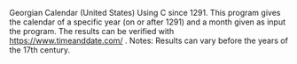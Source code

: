 Georgian Calendar (United States) Using C since 1291. This program gives the calendar of a specific year (on or after 1291) and a month given as input the program. The results can be verified with https://www.timeanddate.com/ . 
Notes: Results can vary before the years of the 17th century. 

